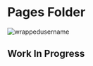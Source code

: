 # Pages Folder 
<p align="left"> <img src="https://komarev.com/ghpvc/?username=PagesFolder&label=Repository%20views&color=0e75b6&style=flat" alt="wrappedusername" /> </p>

## Work In Progress
